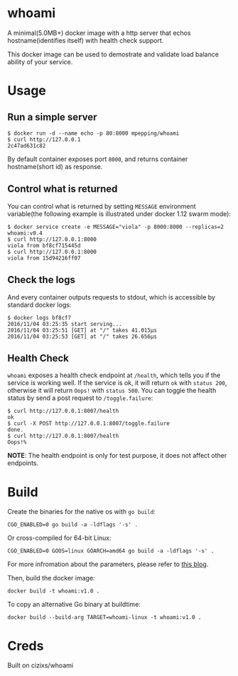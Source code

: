 # whoami

A minimal(5.0MB+) docker image with a http server that echos hostname(identifies itself) with health check support.

This docker image can be used to demostrate and validate load balance ability of your service.

# Usage

## Run a simple server 

    $ docker run -d --name echo -p 80:8000 mpepping/whoami
    $ curl http://127.0.0.1
    2c47ad631c82

By default container exposes port `8000`, and returns container hostname(short id) as response.

## Control what is returned 

You can control what is returned by setting `MESSAGE` environment variable(the following example is illustrated under docker 1.12 swarm mode):

    $ docker service create -e MESSAGE="viola" -p 8000:8000 --replicas=2 whoami:v0.4
    $ curl http://127.0.0.1:8000
    viola from bf8cf715445d
    $ curl http://127.0.0.1:8000
    viola from 15d94216ff07

## Check the logs
And every container outputs requests to stdout, which is accessible by standard docker logs:

    $ docker logs bf8cf7
    2016/11/04 03:25:35 start serving...
    2016/11/04 03:25:51 [GET] at "/" takes 41.015µs
    2016/11/04 03:25:53 [GET] at "/" takes 26.656µs

## Health Check

`whoami` exposes a health check endpoint at `/health`, which tells you if the service is working well.
If the service is ok, it will return `ok` with `status 200`, otherwise it will return `Oops!` with `status 500`.
You can toggle the health status by send a post request to `/toggle.failure`:

    $ curl http://127.0.0.1:8007/health                  
    ok
    $ curl -X POST http://127.0.0.1:8007/toggle.failure 
    done.
    $ curl http://127.0.0.1:8007/health                
    Oops!%                          

**NOTE**: The health endpoint is only for test purpose, it does not affect other endpoints.

# Build

Create the binaries for the native os with `go build`:

    CGO_ENABLED=0 go build -a -ldflags '-s' .
    
Or cross-compiled for 64-bit Linux:

    CGO_ENABLED=0 GOOS=linux GOARCH=amd64 go build -a -ldflags '-s' .


For more infromation about the parameters, please refer to [this blog](http://blog.xebia.com/create-the-smallest-possible-docker-container/).

Then, build the docker image:

    docker build -t whoami:v1.0 .

To copy an alternative Go binary at buildtime:

    docker build --build-arg TARGET=whoami-linux -t whoami:v1.0 .    
    

# Creds

Built on cizixs/whoami
